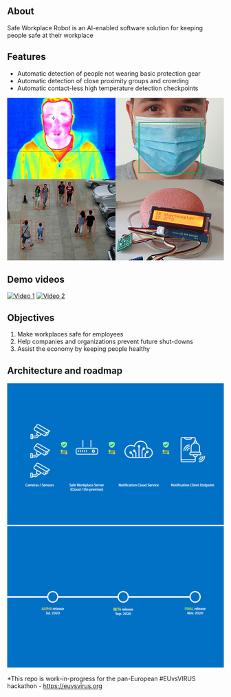 ## About
Safe Workplace Robot is an AI-enabled software solution for keeping people safe at their workplace

## Features
- Automatic detection of people not wearing basic protection gear
- Automatic detection of close proximity groups and crowding
- Automatic contact-less high temperature detection checkpoints
<img src="ai.jpg">

## Demo videos
[![Video 1](https://img.youtube.com/vi/lLAvbUs2R-A/0.jpg)](https://www.youtube.com/watch?v=lLAvbUs2R-A)
[![Video 2](https://img.youtube.com/vi/4G7wA5kU7aQ/0.jpg)](https://www.youtube.com/watch?v=4G7wA5kU7aQ)

## Objectives
1. Make workplaces safe for employees
2. Help companies and organizations prevent future shut-downs
3. Assist the economy by keeping people healthy

## Architecture and roadmap
<img src="architecture.jpg">
<img src="roadmap.jpg">

*This repo is work-in-progress for the pan-European #EUvsVIRUS hackathon - https://euvsvirus.org
